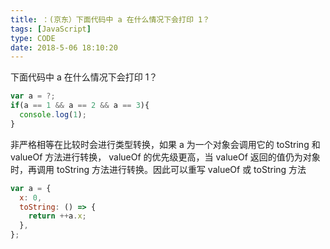 ```yaml
---
title: ：(京东）下面代码中 a 在什么情况下会打印 1？
tags: [JavaScript]
type: CODE
date: 2018-5-06 18:10:20
---
```


下面代码中 a 在什么情况下会打印 1？

```js
var a = ?;
if(a == 1 && a == 2 && a == 3){
  console.log(1);
}
```

非严格相等在比较时会进行类型转换，如果 a 为一个对象会调用它的 toString 和 valueOf 方法进行转换， valueOf 的优先级更高，当 valueOf 返回的值仍为对象时，再调用 toString 方法进行转换。因此可以重写 valueOf 或 toString 方法

```js
var a = {
  x: 0,
  toString: () => {
    return ++a.x;
  },
};
```
